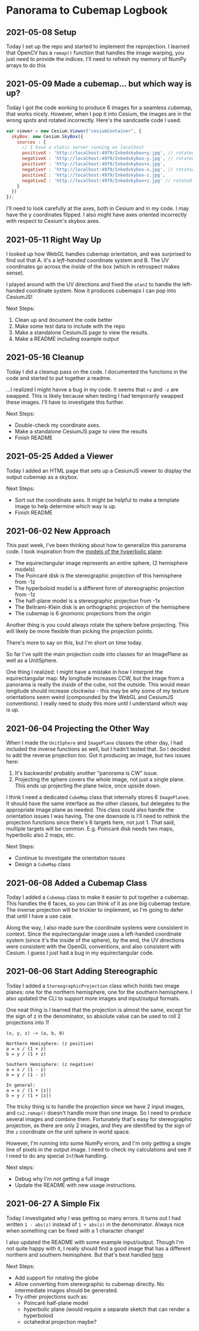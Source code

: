 # Panorama to Cubemap Logbook

## 2021-05-08 Setup

Today I set up the repo and started to implement the reprojection. I learned
that OpenCV has a `remap()` function that handles the image warping, you
just need to provide the indices. I'll need to refresh my memory of NumPy
arrays to do this

## 2021-05-09 Made a cubemap... but which way is up?

Today I got the code working to produce 6 images for a seamless cubemap, that
works nicely. However, when I pop it into Cesium, the images are in the
wrong spots and rotated incorrectly. Here's the sandcastle code I used:

```js
var viewer = new Cesium.Viewer("cesiumContainer", {
  skyBox: new Cesium.SkyBox({
    sources : {
      // I have a static server running on localhost
      positiveX : 'http://localhost:4979/Inkedskybox+y.jpg', // rotated 90 to the right
      negativeX : 'http://localhost:4979/Inkedskybox-y.jpg', // rotated 90 to the left
      positiveY : 'http://localhost:4979/Inkedskybox+x.jpg', 
      negativeY : 'http://localhost:4979/Inkedskybox-x.jpg', // rotated 180
      positiveZ : 'http://localhost:4979/Inkedskybox-z.jpg',
      negativeZ : 'http://localhost:4979/Inkedskybox+z.jpg' // rotated 180
    }
  })
});
```

I'll need to look carefully at the axes, both in Cesium and in my code.
I may have the y coordinates flipped. I also might have axes oriented
incorrectly with respect to Cesium's skybox axes. 

## 2021-05-11 Right Way Up

I looked up how WebGL handles cubemap orientation, and was surprised to find
out that A. it's a _left-handed_ coordinate system and B. The UV coordinates
go across the _inside_ of the box (which in retrospect makes sense).

I played around with the UV directions and fixed the `atan2` to handle the
left-handed coordinate system. Now it produces cubemaps I can pop into CesiumJS!

Next Steps:

1. Clean up and document the code better
2. Make some test data to include with the repo
3. Make a standalone CesiumJS page to view the results.
4. Make a README including example output

## 2021-05-16 Cleanup

Today I did a cleanup pass on the code. I documented the functions in the code
and started to put together a readme.

...I realized I might havve a bug in my code. It seems that `+z` and `-z` are
swapped. This is likely because when testing I had temporarily swapped these
images. I'll have to investigate this further.

Next Steps:
- Double-check my coordinate axes.
- Make a standalone CesiumJS page to view the results
- Finish README

## 2021-05-25 Added a Viewer

Today I added an HTML page that sets up a CesiumJS viewer to display the
output cubemap as a skybox.

Next Steps:
- Sort out the coordinate axes. It might be helpful to make a template image to
help determine which way is up.
- Finish README

## 2021-06-02 New Approach

This past week, I've been thinking about how to generalize this panorama
code. I took inspiration from the [models of the hyperbolic plane](https://en.wikipedia.org/wiki/Hyperbolic_geometry#Connection_between_the_models):

* The equirectangular image represents an entire sphere, (2 hemisphere models)
* The Poincaré disk is the stereographic projection of this hemisphere from -1z
* The hyperboloid model is a different form of stereographic projection from -1z
* The half-plane model is a stereographic projection from -1x
* The Beltrami-Klein disk is an orthographic projection of the hemisphere
* The cubemap is 6 gnomonic projections from the origin

Another thing is you could always rotate the sphere before projecting. This
will likely be more flexible than picking the projection points.

There's more to say on this, but I'm short on time today.

So far I've split the main projection code into classes for an ImagePlane
as well as a UnitSphere. 

One thing I realized: I might have a mistake in how I interpret the
equirectangular map: My longitude increases CCW, but the image from a
panorama is really the _inside_ of the cube, not the outside. This would mean
longitude should increase _clockwise_ - this may be why some of my texture
orientations seem weird (compounded by the WebGL and CesiumJS conventions).
I really need to study this more until I understand which way is up.

## 2021-06-04 Projecting the Other Way

When I made the `UnitSphere` and `ImagePlane` classes the other day, I had
included the inverse functions as well, but I hadn't tested that. So I decided
to add the reverse projection too. Got it producing an image, but two issues
here:

1. It's backwards! probably another "panorama is CW" issue.
2. Projecting the sphere covers the _whole_ image, not just a single plane. This
    ends up projecting the plane twice, once upside down.

I think I need a dedicated `CubeMap` class that internally stores 6
`ImagePlane`s. It should have the same interface as the other classes, but
delegates to the appropriate image plane as needed. This class could also
handle the orientation issues I was having. The one downside is I'll need to
rethink the projection functions since there's 6 targets here, not just 1.
That said, multiple targets will be common. E.g. Poincaré disk needs two maps,
hyperbolic also 2 maps, etc.

Next Steps:

* Continue to investigate the orientation issues
* Design a `CubeMap` class

## 2021-06-08 Added a Cubemap Class

Today I added a `Cubemap` class to make it easier to put together a cubemap.
This handles the 6 faces, so you can think of it as one big cubemap texture.
The inverse projection will be trickier to implement, so I'm going to defer
that until I have a use case.

Along the way, I also made sure the coordinate systems were consistent
in context. Since the equirectangular image uses a left-handed coordinate
system (since it's the inside of the sphere), by the end, the UV directions
were consistent with the OpenGL conventions, and also consistent with
Cesium. I guess I just had a bug in my equirectangular code.

## 2021-06-06 Start Adding Stereographic

Today I added a `StereographicProjection` class which holds two image
planes: one for the northern hemisphere, one for the southern hemisphere.
I also updated the CLI to support more images and input/output formats.

One neat thing is I learned that the projection is almost the same, except
for the sign of z in the denominator, so absolute value can be used to
roll 2 projections into 1!

```
(x, y, z) -> (a, b, 0)

Northern Hemisphere: (z positive)
a = x / (1 + z)
b = y / (1 + z)

Southern Hemisphere: (z negative)
a = x / (1 - z)
b = y / (1 - z)

In general:
a = x / (1 + |z|)
b = y / (1 + |z|)
```

The tricky thing is to handle the projection since we have 2 input images,
and `cv2.remap()` doesn't handle more than one image. So I need to produce
several images and combine them. Fortunately that's easy for stereographic
projection, as there are only 2 images, and they are identified by the
sign of the `z` coordinate on the unit sphere in world space.

However, I'm running into some NumPy errors, and I'm only getting a single line
of pixels in the output image. I need to check my calculations and see if I need
to do any special `Inf`/`NaN` handling.

Next steps:
* Debug why I'm not getting a full image
* Update the README with new usage instructions.

## 2021-06-27 A Simple Fix

Today I investigated why I was getting so many errors. It turns out I had
written `1 - abs(z)` instead of `1 + abs(z)` in the denominator. Always nice
when something can be fixed with a 1 character change!

I also updated the README with some example input/output. Though I'm not quite
happy with it, I really should find a good image that has a different
northern and southern hemisphere. But that's best handled 
[here](https://github.com/ptrgags/processing-sketchbook/tree/master/HyperbolicConnections)

Next Steps:
* Add support for rotating the globe
* Allow converting from stereographic to cubemap directly. No intermediate
    images should be generated.
* Try other projections such as:
  * Poincaré half-plane model
  * hyperbolic plane (would require a separate sketch that can render a 
    hyperboloid
  * octahedral projection maybe?